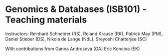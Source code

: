 Genomics & Databases (ISB101) - Teaching materials 
===================================================


Instructors: Reinhard Schneider (RS),  Roland Krause (RK), Patrick May (PM), Daniel Stieber (DS), Nikola de Lange (NdL), Sreyoshi Chatterjee (SC)

With contributions from 
Ganna Androsova (GA)
Eric Koncina (EK)
